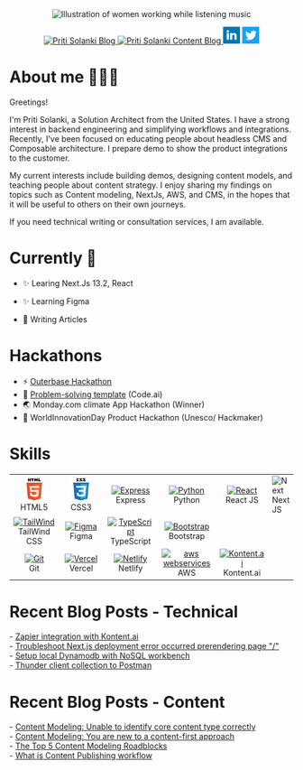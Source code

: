 <div align="center">
   <img width="300px" alt="Illustration of women working while listening music" title="Developer" src="https://github.com/pritisolanki/images/blob/main/pixabay_priti_solanki.png" />
  <p align="center">
    <a href="https://curiousmind.hashnode.dev/">
        <img  alt="Priti Solanki  Blog" title="Hashnode Profile" src="https://img.shields.io/badge/Hashnode-2962FF?style=for-the-badge&logo=hashnode&logoColor=white" />
      </a>
    <a href="https://www.pritisolanki.com/blog.html">
      <img alt="Priti Solanki Content Blog" title="Content Nlog Profile" src="https://avatars.githubusercontent.com/u/4667757?v=4" height="30" width="30"/>
     </a>
     <a href = "https://www.linkedin.com/in/priti-s-43a2b8239/"><img title="linkedin profile" src=https://raw.githubusercontent.com/edent/SuperTinyIcons/master/images/svg/linkedin.svg                  height='30' weight='30'></a>
    <a href = "https://twitter.com/pritisolanki"><img title="priti solanki twitter profile"  src=https://raw.githubusercontent.com/edent/SuperTinyIcons/master/images/svg/twitter.svg height='30' weight='30'></a>
  </p>
</div>

# About me 👩🏻‍💻
Greetings!

I'm Priti Solanki, a Solution Architect from the United States. I have a strong interest in backend engineering and simplifying workflows and integrations. Recently, I've been focused on educating people about headless CMS and Composable architecture. I prepare demo to show the product integrations to the customer.

My current interests include building demos, designing content models, and teaching people about content strategy. I enjoy sharing my findings on topics such as Content modeling, NextJs, AWS, and CMS, in the hopes that it will be useful to others on their own journeys.

If you need technical writing or consultation services, I am available.

# Currently 📝

- ✨ Learing Next.Js 13.2, React

- ✨ Learning Figma

- 📝 Writing Articles

# Hackathons
- :zap: [Outerbase Hackathon](https://curiousmind.hashnode.dev/database-dashboard-for-headless-cms)
- 🤖 [Problem-solving template](https://vimeo.com/user183267663) (Code.ai)
- 🌏 Monday.com climate App Hackathon (Winner)
- 🍃 WorldInnovationDay Product Hackathon (Unesco/ Hackmaker)

# Skills
<table align="center">
  <tr>
    <td align="center" width="96">
     <a href="#" target="_blank">
      <img src="https://raw.githubusercontent.com/devicons/devicon/master/icons/html5/html5-original-wordmark.svg" title="HTML5" alt="html5" width="40" height="40"/> 
    </a>
    <br/>HTML5
   </td>
   <td align="center" width="96">
    <a href="#" target="_blank"> 
     <img src="https://raw.githubusercontent.com/devicons/devicon/master/icons/css3/css3-original-wordmark.svg" alt="css3" width="40" height="40"/> 
    </a>
    <br/> CSS3
   </td>
   <td align="center" width="96">
      <a href="#">
        <img src="https://avatars.githubusercontent.com/u/5658226?s=200&v=4" width="48" height="48" alt="Express" />
      </a>
      <br>Express
    </td>
   <td align="center" width="96">
      <a href="#">
        <img src="https://upload.wikimedia.org/wikipedia/commons/thumb/c/c3/Python-logo-notext.svg/1200px-Python-logo-notext.svg.png" width="48" height="48" alt="Python" />
      </a>
      <br>Python
    </td>
    <td align="center" width="96">
      <a href="#">
        <img src="https://brandlogos.net/wp-content/uploads/2020/09/react-logo.png" width="48" height="48" alt="React" />
      </a>
      <br>React JS
    </td> 
     <td>
        <img src="https://assets.vercel.com/image/upload/v1662130559/nextjs/Icon_light_background.png" width="48" height="48" alt="Next" />
       <br>Next JS
     </td>
  </tr>
  <tr> 
   <td align="center" width="96">
      <a href="#">
        <img src="https://img.shields.io/badge/tailwindcss-%2338B2AC.svg?style=for-the-badge&logo=tailwind-css&logoColor=white" alt="TailWind" />
      </a>
      <br>TailWind CSS
    </td>
    <td align="center" width="96">
      <a href="#">
        <img src="https://upload.wikimedia.org/wikipedia/commons/3/33/Figma-logo.svg" width="45" height="45" alt="Figma" />
      </a>
      <br>Figma
    </td>
    <td align="center" width="96">
      <a href="#">
        <img src="https://upload.wikimedia.org/wikipedia/commons/thumb/4/4c/Typescript_logo_2020.svg/1200px-Typescript_logo_2020.svg.png" width="48" height="48" alt="TypeScript" />
      </a>
      <br>TypeScript
    </td>
    <td align="center" width="96">
      <a href="#">
        <img src="https://cdn.worldvectorlogo.com/logos/bootstrap-4.svg" width="48" height="48" alt="Bootstrap" />
      </a>
      <br>Bootstrap
    </td>
  </tr>
  
   <tr>
    <td align="center" width="96">
      <a href="#" >
        <img src="https://upload.wikimedia.org/wikipedia/commons/thumb/3/3f/Git_icon.svg/1200px-Git_icon.svg.png" width="48" height="48" alt="Git" />
      </a>
      <br>Git
    </td>
    <td align="center" width="96"> 
      <a href="#" >
        <img src="https://avatars.githubusercontent.com/u/14985020?s=200&v=4" width="48" height="48" alt="Vercel" />
      </a>
      <br>Vercel
    </td>
    <td align="center" width="96"> 
      <a href="#" >
        <img src="https://avatars.githubusercontent.com/u/7892489?s=200&v=4" width="48" height="48" alt="Netlify" />
      </a>
      <br>Netlify
     </td>
    <td align="center" width="96">
      <a href="#" >
        <img src="https://avatars.githubusercontent.com/u/2232217?s=200&v=4" width="48" height="48" alt="aws webservices" />
      </a>
      <br>AWS
    </td>
     <td align="center">
      <a href="#" >
        <img src="https://avatars.githubusercontent.com/u/104572275?s=200&v=4" height="48" alt="Kontent.ai" />
      </a>
      <br>Kontent.ai
    </td>
  </tr>
    
</table>

# Recent Blog Posts - Technical
<p aligh="left">
  - <a href="https://curiousmind.hashnode.dev/kontentai-integration-with-zapier"> Zapier integration with Kontent.ai </a> <br/>
  - <a href="https://curiousmind.hashnode.dev/nextjs-deployment-error-occurred-prerendering-page"> Troubleshoot Next.js deployment error occurred prerendering page "/"</a><br/>
  - <a href="https://curiousmind.hashnode.dev/setup-local-dynamodb-with-nosql-workbench">Setup local Dynamodb with NoSQL workbench</a><br/>
  - <a href="https://curiousmind.hashnode.dev/export-thunder-client-collection-to-postman">Thunder client collection to Postman</a><br/>
</p>

# Recent Blog Posts - Content
<p aligh="left">
  - <a href="https://www.pritisolanki.com/unable-to-identify-core-content-type-correctly.html"> Content Modeling: Unable to identify core content type correctly</a><br/>
  - <a href="https://www.pritisolanki.com/you-are-new-to-content-first-approach.html"> Content Modeling: You are new to a content-first approach</a><br/>
  - <a href="https://www.pritisolanki.com/top-content-modeling-challenges.html"> The Top 5 Content Modeling Roadblocks</a><br/>
  - <a href="https://www.pritisolanki.com/content-publishing-workflow">What is Content Publishing workflow</a><br/>
</p>

